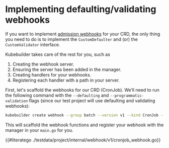 # Implementing defaulting/validating webhooks

If you want to implement [admission webhooks](../reference/admission-webhook.md)
for your CRD, the only thing you need to do is to implement the `CustomDefaulter`
and (or) the `CustomValidator` interface.

Kubebuilder takes care of the rest for you, such as

1. Creating the webhook server.
1. Ensuring the server has been added in the manager.
1. Creating handlers for your webhooks.
1. Registering each handler with a path in your server.

First, let's scaffold the webhooks for our CRD (CronJob). We’ll need to run the following command with the `--defaulting` and `--programmatic-validation` flags (since our test project will use defaulting and validating webhooks):

```bash
kubebuilder create webhook --group batch --version v1 --kind CronJob --defaulting --programmatic-validation
```

This will scaffold the webhook functions and register your webhook with the manager in your `main.go` for you.

{{#literatego ./testdata/project/internal/webhook/v1/cronjob_webhook.go}}
